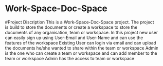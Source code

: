 # Work-Space-Doc-Space

#Project Discription
This is a Work-Space-Doc-Space project. The project is build to store the documents or create a workspace to store the documents of any organisation, team or workspace.
In this project new user can easily sign up using User-Email and User-Name and can use the features of the workspace
Existing User can login via email and can upload the documents he/she wanted to share within the team or workspace
Admin is the one who can create a team or workspace and can add member to the team or workspace
Admin has the access to team or workspace


